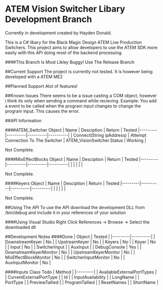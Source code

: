 # ATEM Vision Switcher Libary Development Branch

Currently in development created by Hayden Donald.

This is a C# libary for the Black Magic Design ATEM Live Production Switchers. This project aims to allow developers to use the ATEM SDK more easily with this
API doing most of the backend processing.

####This Branch Is Most Likley Buggy! Use The Release Branch

##Current Support
The project is currently not tested. It is however being developed with a ATEM ME2

##Planned Support
Alot of features!

##Known Issues
There seems to be a issue casting a COM object, however i think its only when sending a command while recieving. Example: You add a event to be called when the program input changes to change the program input. This causes the error.

##API Information


####ATEM_Switcher Object
| Name | Desciption | Return | Tested
|---------|----------|----------|----------|
| Connect(String ipAddress) | Attempt Connection To The Switcher | ATEM_VisionSwitcher.Status | Working |

Not Complete.

####MixEffectBlocks Object
| Name | Desciption | Return | Tested
|---------|----------|----------|----------|
|  |  |  |  |

Not Complete.


####Keyers Object
| Name | Desciption | Return | Tested
|---------|----------|----------|----------|
|  |  |  |  |

Not Complete.

##Using The API
To use the API download the development DLL from /bin/debug and include it in your references of your solution

####Using Visual Studio
Right Click References -> Browse -> Select the downloaded dll

##Development Notes
####Done
| Object | Tested |
|---------|----------|
| DownstreamKeyer  | No | 
| UpstreamKeyer  | No | 
| Keyers  | No | 
| Keyer  | No | 
| Input  | No | 
| SwitcherInput  | 
| AuxInput  |
| DebugConsole  | Yes |
| DownstreamKeyerMonitor  | No |
| UpstreamKeyerMonitor  | No |
| MixEffectBlockMonitor  | No |
| SwitcherInputMonitor  | No |
| AuxInputMonitor  | No |

####Inputs Class Todo
| Method |
|---------|
| AvailableExternalPortTypes | 
| CurrentExternalPortType |
| Id | 
| InputAvailability |
| LongName | 
| PortType |
| PreviewTallied | 
| ProgramTallied |
| ResetNames | 
| ShortName |

